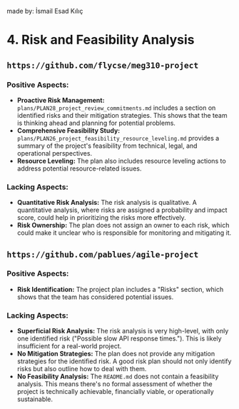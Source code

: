 made by: İsmail Esad Kılıç

# 4. Risk and Feasibility Analysis

## `https://github.com/flycse/meg310-project`

### Positive Aspects:
- **Proactive Risk Management:** `plans/PLAN28_project_review_commitments.md` includes a section on identified risks and their mitigation strategies. This shows that the team is thinking ahead and planning for potential problems.
- **Comprehensive Feasibility Study:** `plans/PLAN26_project_feasibility_resource_leveling.md` provides a summary of the project's feasibility from technical, legal, and operational perspectives.
- **Resource Leveling:** The plan also includes resource leveling actions to address potential resource-related issues.

### Lacking Aspects:
- **Quantitative Risk Analysis:** The risk analysis is qualitative. A quantitative analysis, where risks are assigned a probability and impact score, could help in prioritizing the risks more effectively.
- **Risk Ownership:** The plan does not assign an owner to each risk, which could make it unclear who is responsible for monitoring and mitigating it.

## `https://github.com/pablues/agile-project`

### Positive Aspects:
- **Risk Identification:** The project plan includes a "Risks" section, which shows that the team has considered potential issues.

### Lacking Aspects:
- **Superficial Risk Analysis:** The risk analysis is very high-level, with only one identified risk ("Possible slow API response times."). This is likely insufficient for a real-world project.
- **No Mitigation Strategies:** The plan does not provide any mitigation strategies for the identified risk. A good risk plan should not only identify risks but also outline how to deal with them.
- **No Feasibility Analysis:** The `README.md` does not contain a feasibility analysis. This means there's no formal assessment of whether the project is technically achievable, financially viable, or operationally sustainable.